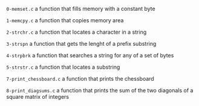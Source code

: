 `0-memset.c` a function that fills memory with a constant byte

`1-memcpy.c` a function that copies memory area

`2-strchr.c` a function that locates a character in a string

`3-strspn` a function that gets the lenght of a prefix substring

`4-strpbrk` a function that searches a string for any of a set of bytes

`5-strstr.c` a function that locates a substring

`7-print_chessboard.c` a function that prints the chessboard

`8-print_diagsums.c` a function that prints the sum of the two diagonals of a square matrix of integers
